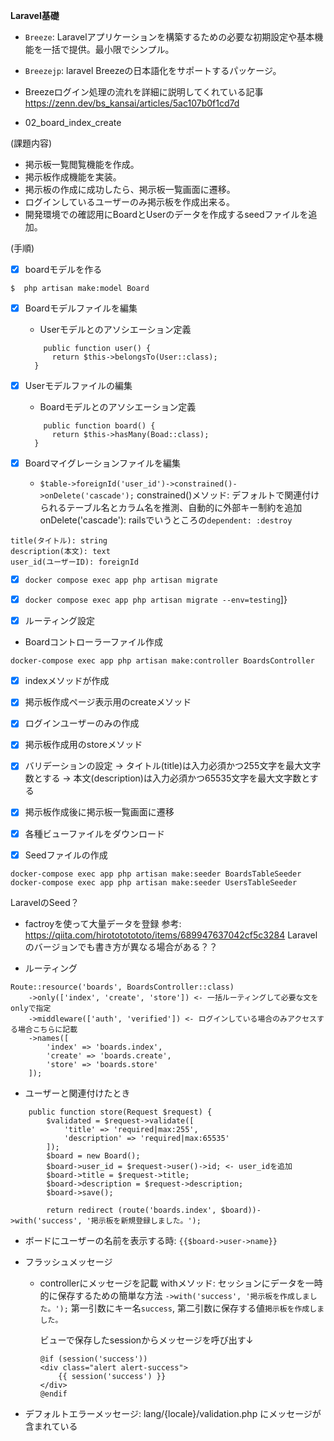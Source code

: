 **Laravel基礎**

- `Breeze`: Laravelアプリケーションを構築するための必要な初期設定や基本機能を一括で提供。最小限でシンプル。
- `Breezejp`: laravel Breezeの日本語化をサポートするパッケージ。

- Breezeログイン処理の流れを詳細に説明してくれている記事
https://zenn.dev/bs_kansai/articles/5ac107b0f1cd7d


- 02_board_index_create

(課題内容)
- 掲示板一覧閲覧機能を作成。
- 掲示板作成機能を実装。
- 掲示板の作成に成功したら、掲示板一覧画面に遷移。
- ログインしているユーザーのみ掲示板を作成出来る。
- 開発環境での確認用にBoardとUserのデータを作成するseedファイルを追加。

(手順)
- [x] boardモデルを作る
```
$  php artisan make:model Board
```
- [x] Boardモデルファイルを編集
  - Userモデルとのアソシエーション定義
  ```
      public function user() {
        return $this->belongsTo(User::class);
    }
  ```

- [x] Userモデルファイルの編集
  - Boardモデルとのアソシエーション定義
  ```
      public function board() {
        return $this->hasMany(Boad::class);
    }
  ```

- [x] Boardマイグレーションファイルを編集
  -  `$table->foreignId('user_id')->constrained()->onDelete('cascade');`
    constrained()メソッド: デフォルトで関連付けられるテーブル名とカラム名を推測、自動的に外部キー制約を追加
    onDelete('cascade'): railsでいうところの`dependent: :destroy`


```
title(タイトル): string
description(本文): text
user_id(ユーザーID): foreignId
```

- [x] `docker compose exec app php artisan migrate`
- [x] `docker compose exec app php artisan migrate --env=testing`]}

- [x] ルーティング設定 

- Boardコントローラーファイル作成
```
docker-compose exec app php artisan make:controller BoardsController
```
  - [x] indexメソッドが作成
  - [x] 掲示板作成ページ表示用のcreateメソッド
  - [x] ログインユーザーのみの作成
  - [x] 掲示板作成用のstoreメソッド
  - [x] バリデーションの設定
    → タイトル(title)は入力必須かつ255文字を最大文字数とする
    → 本文(description)は入力必須かつ65535文字を最大文字数とする
  - [x] 掲示板作成後に掲示板一覧画面に遷移

- [x] 各種ビューファイルをダウンロード

- [x] Seedファイルの作成
```
docker-compose exec app php artisan make:seeder BoardsTableSeeder
docker-compose exec app php artisan make:seeder UsersTableSeeder
```
LaravelのSeed？
- factroyを使って大量データを登録
  参考: https://qiita.com/hirotototototo/items/689947637042cf5c3284
  Laravelのバージョンでも書き方が異なる場合がある？？ 

- ルーティング
```
Route::resource('boards', BoardsController::class)
    ->only(['index', 'create', 'store']) <- 一括ルーティングして必要な文をonlyで指定
    ->middleware(['auth', 'verified']) <- ログインしている場合のみアクセスする場合こちらに記載
    ->names([
        'index' => 'boards.index',
        'create' => 'boards.create',
        'store' => 'boards.store'
    ]);
```

- ユーザーと関連付けたとき
```
    public function store(Request $request) {
        $validated = $request->validate([
            'title' => 'required|max:255',
            'description' => 'required|max:65535'
        ]);
        $board = new Board();
        $board->user_id = $request->user()->id; <- user_idを追加
        $board->title = $request->title;
        $board->description = $request->description;
        $board->save();

        return redirect (route('boards.index', $board))->with('success', '掲示板を新規登録しました。');
```
- ボードにユーザーの名前を表示する時: `{{$board->user->name}}`


- フラッシュメッセージ
  - controllerにメッセージを記載
    withメソッド: セッションにデータを一時的に保存するための簡単な方法
    `->with('success', '掲示板を作成しました。');`
    第一引数にキー名`success`, 第二引数に保存する値`掲示板を作成しました。`
    
    ビューで保存したsessionからメッセージを呼び出す↓
    ```
    @if (session('success'))
    <div class="alert alert-success">
        {{ session('success') }}
    </div>
    @endif
    ```

- デフォルトエラーメッセージ: lang/{locale}/validation.php にメッセージが含まれている
